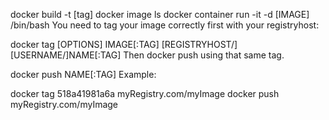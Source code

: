 docker build -t [tag]
docker image ls
docker container run -it -d [IMAGE] /bin/bash 
You need to tag your image correctly first with your registryhost:

docker tag [OPTIONS] IMAGE[:TAG] [REGISTRYHOST/][USERNAME/]NAME[:TAG]
Then docker push using that same tag.

docker push NAME[:TAG]
Example:

docker tag 518a41981a6a myRegistry.com/myImage
docker push myRegistry.com/myImage
